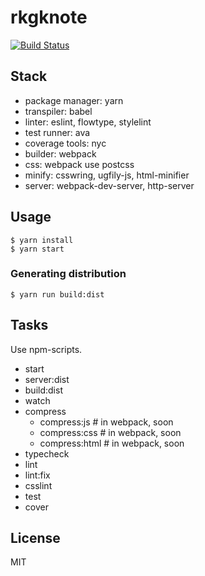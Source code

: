 # rkgknote

[![Build Status](https://travis-ci.org/remylii/rkgknote.svg?branch=master)](https://travis-ci.org/remylii/rkgknote)

## Stack

- package manager: yarn
- transpiler: babel
- linter: eslint, flowtype, stylelint
- test runner: ava
- coverage tools: nyc
- builder: webpack
- css: webpack use postcss
- minify: csswring, ugfily-js, html-minifier
- server: webpack-dev-server, http-server

## Usage

```
$ yarn install
$ yarn start
```

### Generating distribution

```
$ yarn run build:dist
```

## Tasks

Use npm-scripts.

- start
- server:dist
- build:dist
- watch
- compress
  - compress:js # in webpack, soon
  - compress:css # in webpack, soon
  - compress:html # in webpack, soon
- typecheck
- lint
- lint:fix
- csslint
- test
- cover


## License

MIT
